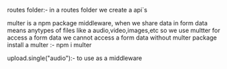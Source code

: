 routes folder:- in a routes folder we create a api`s 

multer is a npm package middleware, when we share data in form data means anytypes of files like a audio,video,images,etc so we use multter for access a form data we cannot access a form data without multer package
install a multer :- npm i multer

upload.single("audio"):- to use as a middleware  